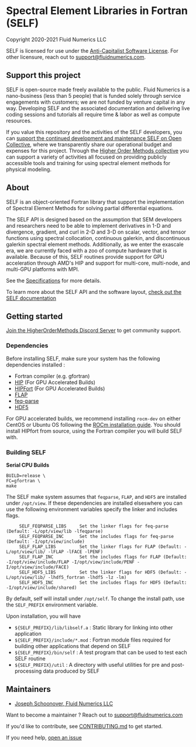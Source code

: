 # Spectral Element Libraries in Fortran (SELF)
Copyright 2020-2021 Fluid Numerics LLC

SELF is licensed for use under the [Anti-Capitalist Software License](./LICENSE). For other licensure, reach out to support@fluidnumerics.com.

## Support this project
SELF is open-source made freely available to the public. Fluid Numerics is a nano-business (less than 5 people) that is funded solely through service engagements with customers; we are not funded by venture capital in any way. Developing SELF and the associated documentation and delivering live coding sessions and tutorials all require time & labor as well as compute resources. 

If you value this repository and the activities of the SELF developers, you can [support the continued development and maintenance SELF on Open Collective](https://opencollective.com/higher-order-methods/projects/fluid-self), where we transparently share our operational budget and expenses for this project. Through the [Higher Order Methods collective](https://opencollective.com/higher-order-methods) you can support a variety of activities all focused on providing publicly accessible tools and training for using spectral element methods for physical modeling.

## About
SELF is an object-oriented Fortran library that support the implementation of Spectral Element Methods for solving partial differential equations.

The SELF API is designed based on the assumption that SEM developers and researchers need to be able to implement derivatives in 1-D and divergence, gradient, and curl in 2-D and 3-D on scalar, vector, and tensor functions using spectral collocation, continuous galerkin, and discontinuous galerkin spectral element methods. Additionally, as we enter the exascale era, we are currently faced with a zoo of compute hardware that is available. Because of this, SELF routines provide support for GPU acceleration through AMD's HIP and support for multi-core, multi-node, and multi-GPU platforms with MPI.

See the [Specifications](./SPECIFICATIONS.md) for more details.

To learn more about the SELF API and the software layout, [check out the SELF documentation](https://higherordermethods.github.io/SELF/)
## Getting started
[Join the HigherOrderMethods Discord Server](https://discord.gg/57aNxcpYMW) to get community support.

### Dependencies
Before installing SELF, make sure your system has the following dependencies installed : 
* Fortran compiler (e.g. gfortran)
* [HIP](https://github.com/ROCm-Developer-Tools/HIP) (For GPU Accelerated Builds)
* [HIPFort](https://github.com/ROCmSoftwarePlatform/hipfort) (For GPU Accelerated Builds)
* [FLAP](https://github.com/szaghi/FLAP)
* [feq-parse](https://github.com/FluidNumerics/feqparse)
* [HDF5]()

For GPU accelerated builds, we recommend installing `rocm-dev` on either CentOS or Ubuntu OS following the [ROCm installation guide](https://rocmdocs.amd.com/en/latest/Installation_Guide/Installation-Guide.html). You should install HIPfort from source, using the Fortran compiler you will build SELF with.

### Building SELF

**Serial CPU Builds**
```
BUILD=release \
FC=gfortran \
make
```
The SELF make system assumes that `feqparse`, `FLAP`, and `HDF5` are installed under `/opt/view`. If these dependencies are installed elseswhere you can use the following environment variables specify the linker and includes flags.
```
     SELF_FEQPARSE_LIBS     Set the linker flags for feq-parse (Default: -L/opt/view/lib -lfeqparse)
     SELF_FEQPARSE_INC      Set the includes flags for feq-parse (Default: -I/opt/view/include)
     SELF_FLAP_LIBS         Set the linker flags for FLAP (Default: -L/opt/view/lib/ -lFLAP -lFACE -lPENF) 
     SELF_FLAP_INC          Set the includes flags for FLAP (Default: -I/opt/view/include/FLAP -I/opt/view/include/PENF -I/opt/view/include/FACE)
     SELF_HDF5_LIBS         Set the linker flags for HDF5 (Default: -L/opt/view/lib/ -lhdf5_fortran -lhdf5 -lz -lm) 
     SELF_HDF5_INC          Set the includes flags for HDF5 (Default: -I/opt/view/include/shared)
```
By default, self will install under `/opt/self`. To change the install path, use the `SELF_PREFIX` environment variable.

Upon installation, you will have
* `${SELF_PREFIX}/lib/libself.a` : Static library for linking into other application
* `${SELF_PREFIX}/include/*.mod` : Fortran module files required for building other applications that depend on SELF
* `${SELF_PREFIX}/bin/self` : A test program that can be used to test each SELF routine
* `${SELF_PREFIX}/util` : A directory with useful utilities for pre and post-processing data produced by SELF

## Maintainers
* [Joseph Schoonover, Fluid Numerics LLC](https://fluidnumerics.com/people/joe-schoonover)

Want to become a maintainer ? Reach out to support@fluidnumerics.com

If you'd like to contribute, see [CONTRIBUTING.md](./CONTRIBUTING.md) to get started.

If you need help, [open an issue](https://github.com/FluidNumerics/SELF/issues/new)

